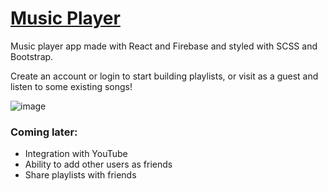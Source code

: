 # [Music Player](https://github.com/MehrdadQ/music-player-2.0)

Music player app made with React and Firebase and styled with SCSS and Bootstrap.

Create an account or login to start building playlists, or visit as a guest and listen to some existing songs!

![image](https://user-images.githubusercontent.com/85261795/211967527-59ebccc5-8c6a-460a-b5df-136b4e85664f.png)


### Coming later:
- Integration with YouTube
- Ability to add other users as friends
- Share playlists with friends

